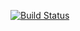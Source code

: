 [![Build Status](https://travis-ci.org/kkuchynskyi/lab2_perception.svg?branch=master)](https://travis-ci.org/kkuchynskyi/lab2_perception)
